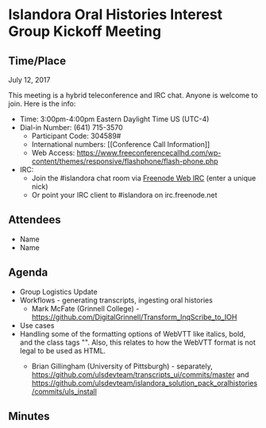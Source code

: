 # Islandora Oral Histories Interest Group Kickoff Meeting

## Time/Place

July 12, 2017

This meeting is a hybrid teleconference and IRC chat. Anyone is welcome to join. Here is the info:
* Time: 3:00pm-4:00pm Eastern Daylight Time US (UTC-4)
* Dial-in Number: (641) 715-3570
  * Participant Code: 304589#
  * International numbers: [[Conference Call Information]]
  * Web Access: https://www.freeconferencecallhd.com/wp-content/themes/responsive/flashphone/flash-phone.php
* IRC:
  * Join the #islandora chat room via [Freenode Web IRC](http://webchat.freenode.net/) (enter a unique nick)
  * Or point your IRC client to #islandora on irc.freenode.net


## Attendees
* Name
* Name

## Agenda
* Group Logistics Update
* Workflows - generating transcripts, ingesting oral histories
   * Mark McFate (Grinnell College) - https://github.com/DigitalGrinnell/Transform_InqScribe_to_IOH
* Use cases
* Handling some of the formatting options of WebVTT like italics, bold, and the class tags "<c>".  Also, this relates to how the WebVTT format is not legal to be used as HTML.
   * Brian Gillingham (University of Pittsburgh) - separately, https://github.com/ulsdevteam/transcripts_ui/commits/master and https://github.com/ulsdevteam/islandora_solution_pack_oralhistories/commits/uls_install

## Minutes

